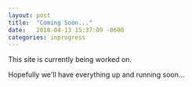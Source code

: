 ```yaml
---
layout: post
title:  "Coming Soon..."
date:   2018-04-13 15:37:09 -0600
categories: inprogress
---
```

This site is currently being worked on.

Hopefully we'll have everything up and running soon...
